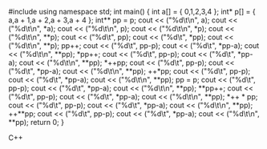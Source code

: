 #include <iostream>
using namespace std;
int main() {
	int a[] = { 0,1,2,3,4 };
	int* p[] = { a,a + 1,a + 2,a + 3,a + 4 };
	int** pp = p;
	cout << ("%d\t\n", a);
	cout << ("%d\t\n", *a);
	cout << ("%d\t\n", p);
	cout << ("%d\t\n", *p);
	cout << ("%d\t\n", **p);
	cout << ("%d\t", pp);
	cout << ("%d\t", *pp);
	cout << ("%d\t\n", **p);
	pp++;
	cout << ("%d\t", pp-p);
	cout << ("%d\t", *pp-a);
	cout << ("%d\t\n", **pp);
	*pp++;
	cout << ("%d\t", pp-p);
	cout << ("%d\t", *pp-a);
	cout << ("%d\t\n", **pp);
	*++pp;
	cout << ("%d\t", pp-p);
	cout << ("%d\t", *pp-a);
	cout << ("%d\t\n", **pp);
	++*pp;
	cout << ("%d\t", pp-p);
	cout << ("%d\t", *pp-a);
	cout << ("%d\t\n", **pp);
	pp = p;
	cout << ("%d\t", pp-p);
	cout << ("%d\t", *pp-a);
	cout << ("%d\t\n", **pp);
	**pp++;
	cout << ("%d\t", pp-p);
	cout << ("%d\t", *pp-a);
	cout << ("%d\t\n", **pp);
	*++ * pp;
	cout << ("%d\t", pp-p);
	cout << ("%d\t", *pp-a);
	cout << ("%d\t\n", **pp);
	++**pp;
	cout << ("%d\t", pp-p); 
	cout << ("%d\t", *pp-a);
	cout << ("%d\t\n", **pp);
	return 0;
}

C++